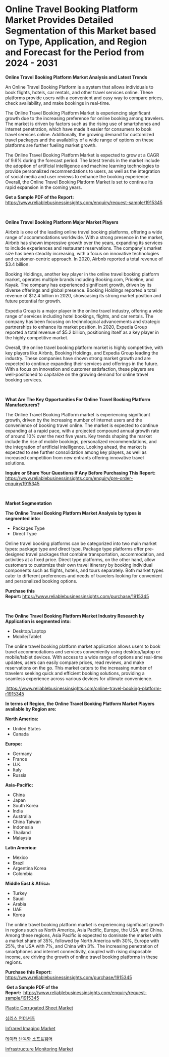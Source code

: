 <p><h1>Online Travel Booking Platform Market Provides Detailed Segmentation of this Market based on Type, Application, and Region and Forecast for the Period from 2024 - 2031</h1></p><p><strong>Online Travel Booking Platform Market Analysis and Latest Trends</strong></p>
<p><p>An Online Travel Booking Platform is a system that allows individuals to book flights, hotels, car rentals, and other travel services online. These platforms provide users with a convenient and easy way to compare prices, check availability, and make bookings in real-time.</p><p>The Online Travel Booking Platform Market is experiencing significant growth due to the increasing preference for online booking among travelers. The market is driven by factors such as the rising use of smartphones and internet penetration, which have made it easier for consumers to book travel services online. Additionally, the growing demand for customized travel packages and the availability of a wide range of options on these platforms are further fueling market growth.</p><p>The Online Travel Booking Platform Market is expected to grow at a CAGR of 9.6% during the forecast period. The latest trends in the market include the adoption of artificial intelligence and machine learning technologies to provide personalized recommendations to users, as well as the integration of social media and user reviews to enhance the booking experience. Overall, the Online Travel Booking Platform Market is set to continue its rapid expansion in the coming years.</p></p>
<p><strong>Get a Sample PDF of the Report:&nbsp;</strong> <a href="https://www.reliablebusinessinsights.com/enquiry/request-sample/1915345">https://www.reliablebusinessinsights.com/enquiry/request-sample/1915345</a></p>
<p>&nbsp;</p>
<p><strong>Online Travel Booking Platform Major Market Players</strong></p>
<p><p>Airbnb is one of the leading online travel booking platforms, offering a wide range of accommodations worldwide. With a strong presence in the market, Airbnb has shown impressive growth over the years, expanding its services to include experiences and restaurant reservations. The company's market size has been steadily increasing, with a focus on innovative technologies and customer-centric approach. In 2020, Airbnb reported a total revenue of $3.4 billion.</p><p>Booking Holdings, another key player in the online travel booking platform market, operates multiple brands including Booking.com, Priceline, and Kayak. The company has experienced significant growth, driven by its diverse offerings and global presence. Booking Holdings reported a total revenue of $12.4 billion in 2020, showcasing its strong market position and future potential for growth.</p><p>Expedia Group is a major player in the online travel industry, offering a wide range of services including hotel bookings, flights, and car rentals. The company has been focusing on technological advancements and strategic partnerships to enhance its market position. In 2020, Expedia Group reported a total revenue of $5.2 billion, positioning itself as a key player in the highly competitive market.</p><p>Overall, the online travel booking platform market is highly competitive, with key players like Airbnb, Booking Holdings, and Expedia Group leading the industry. These companies have shown strong market growth and are expected to continue expanding their services and offerings in the future. With a focus on innovation and customer satisfaction, these players are well-positioned to capitalize on the growing demand for online travel booking services.</p></p>
<p>&nbsp;</p>
<p><strong>What Are The Key Opportunities For Online Travel Booking Platform Manufacturers?</strong></p>
<p><p>The Online Travel Booking Platform market is experiencing significant growth, driven by the increasing number of internet users and the convenience of booking travel online. The market is expected to continue expanding at a rapid pace, with a projected compound annual growth rate of around 10% over the next five years. Key trends shaping the market include the rise of mobile bookings, personalized recommendations, and the integration of artificial intelligence. Looking ahead, the market is expected to see further consolidation among key players, as well as increased competition from new entrants offering innovative travel solutions.</p></p>
<p><strong>Inquire or Share Your Questions If Any Before Purchasing This Report:</strong> <a href="https://www.reliablebusinessinsights.com/enquiry/pre-order-enquiry/1915345">https://www.reliablebusinessinsights.com/enquiry/pre-order-enquiry/1915345</a></p>
<p>&nbsp;</p>
<p><strong>Market Segmentation</strong></p>
<p><strong>The Online Travel Booking Platform Market Analysis by types is segmented into:</strong></p>
<p><ul><li>Packages Type</li><li>Direct Type</li></ul></p>
<p><p>Online travel booking platforms can be categorized into two main market types: package type and direct type. Package type platforms offer pre-designed travel packages that combine transportation, accommodation, and activities at a fixed price. Direct type platforms, on the other hand, allow customers to customize their own travel itinerary by booking individual components such as flights, hotels, and tours separately. Both market types cater to different preferences and needs of travelers looking for convenient and personalized booking options.</p></p>
<p><strong>Purchase this Report:&nbsp;</strong><a href="https://www.reliablebusinessinsights.com/purchase/1915345">https://www.reliablebusinessinsights.com/purchase/1915345</a></p>
<p>&nbsp;</p>
<p><strong>The Online Travel Booking Platform Market Industry Research by Application is segmented into:</strong></p>
<p><ul><li>Desktop/Laptop</li><li>Mobile/Tablet</li></ul></p>
<p><p>The online travel booking platform market application allows users to book travel accommodations and services conveniently using desktop/laptop or mobile/tablet devices. With access to a wide range of options and real-time updates, users can easily compare prices, read reviews, and make reservations on the go. This market caters to the increasing number of travelers seeking quick and efficient booking solutions, providing a seamless experience across various devices for ultimate convenience.</p></p>
<p><a href="https://www.reliablebusinessinsights.com/online-travel-booking-platform-r1915345">&nbsp;https://www.reliablebusinessinsights.com/online-travel-booking-platform-r1915345</a></p>
<p><strong>In terms of Region, the Online Travel Booking Platform Market Players available by Region are:</strong></p>
<p>
    <p> <strong> North America: </strong>
        <ul>
            <li>United States</li>
            <li>Canada</li>
        </ul>
        </p> 
    <p> <strong> Europe: </strong>
        <ul>
            <li>Germany</li>
            <li>France</li>
            <li>U.K.</li>
            <li>Italy</li>
            <li>Russia</li>
        </ul>
        </p> 
    <p> <strong> Asia-Pacific: </strong>
        <ul>
            <li>China</li>
            <li>Japan</li>
            <li>South Korea</li>
            <li>India</li>
            <li>Australia</li>
            <li>China Taiwan</li>
            <li>Indonesia</li>
            <li>Thailand</li>
            <li>Malaysia</li>
        </ul>
        </p> 
    <p> <strong> Latin America: </strong>
        <ul>
            <li>Mexico</li>
            <li>Brazil</li>
            <li>Argentina Korea</li>
            <li>Colombia</li>
        </ul>
        </p> 
    <p> <strong> Middle East & Africa: </strong>
        <ul>
            <li>Turkey</li>
            <li>Saudi</li>
            <li>Arabia</li>
            <li>UAE</li>
            <li>Korea</li>
        </ul>
    </p>
    </p>
<p><p>The online travel booking platform market is experiencing significant growth in regions such as North America, Asia Pacific, Europe, the USA, and China. Among these regions, Asia Pacific is expected to dominate the market with a market share of 35%, followed by North America with 30%, Europe with 25%, the USA with 7%, and China with 3%. The increasing penetration of smartphones and internet connectivity, coupled with rising disposable income, are driving the growth of online travel booking platforms in these regions.</p></p>
<p><strong>Purchase this Report: </strong><a href="https://www.reliablebusinessinsights.com/purchase/1915345">https://www.reliablebusinessinsights.com/purchase/1915345</a></p>
<p>&nbsp;<strong>Get a Sample PDF of the Report:&nbsp;&nbsp;</strong><a href="https://www.reliablebusinessinsights.com/enquiry/request-sample/1915345">https://www.reliablebusinessinsights.com/enquiry/request-sample/1915345</a></p>
<p><strong></strong></p>
<p><p><a href="https://medium.com/@richard.james09789/global-plastic-corrugated-sheet-market-share-and-growth-opportunities-and-market-size-growing-with-79d0867a077f">Plastic Corrugated Sheet Market</a></p><p><a href="https://medium.com/@iarhbiqv81/%EA%B8%80%EB%A1%9C%EB%B2%8C-%EC%8B%A4%EB%82%B4-%ED%8B%B0%EC%85%94%EC%B8%A0-%EC%8B%9C%EC%9E%A5-%EC%9D%91%EC%9A%A9-%EC%B5%9C%EC%A2%85-%EC%82%AC%EC%9A%A9-%EC%82%B0%EC%97%85-%EC%9C%A0%ED%98%95-%EC%9E%A5%EB%B9%84-%EB%B0%8F-%EC%A7%80%EC%97%AD%EC%97%90-%EC%B4%88%EC%A0%90%EC%9D%84-%EB%A7%9E%EC%B6%98-%EB%B6%84%EC%84%9D-%EB%B0%8F-%EC%98%88%EC%B8%A1-2024-2031-21f1d6512085">심리스 언더셔츠</a></p><p><a href="https://github.com/jadenRaynor/Market-Research-Report-List-1/blob/main/infrared-imaging-market.md">Infrared Imaging Market</a></p><p><a href="https://medium.com/@mujgankortalih/%EA%B8%80%EB%A1%9C%EB%B2%8C-%EB%8D%B0%EC%9D%B4%ED%84%B0-%EB%82%9C%ED%95%B4%ED%99%94-%EC%86%8C%ED%94%84%ED%8A%B8%EC%9B%A8%EC%96%B4-%EC%8B%9C%EC%9E%A5-%EB%8F%99%ED%96%A5-%EC%84%B1%EC%9E%A5-%EA%B8%B0%ED%9A%8C%EC%99%80-%EB%8F%84%EC%A0%84%EC%97%90-%EB%8C%80%ED%95%9C-%ED%86%B5%EC%B0%B0-2024%EB%85%84%EB%B6%80%ED%84%B0-2031%EB%85%84%EA%B9%8C%EC%A7%80-%EC%98%88%EC%83%81-f38c4ce8af41">데이터 난독화 소프트웨어</a></p><p><a href="https://github.com/JordyBecker/Market-Research-Report-List-1/blob/main/infrastructure-monitoring-market.md">Infrastructure Monitoring Market</a></p></p>
